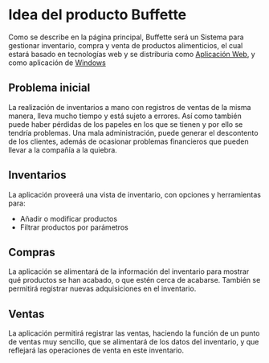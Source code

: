 # Idea del producto Buffette

Como se describe en la página principal, Buffette será un Sistema para gestionar inventario, compra y venta de productos alimenticios, el cual estará basado en tecnologías web y se distriburia como [Aplicación Web](https://buffette.netlify.app), y como aplicación de [Windows](https://github.com/angelxehg/buffette-app/releases)

## Problema inicial

La realización de inventarios a mano con registros de ventas de la misma manera, lleva mucho tiempo y está sujeto a errores. Así como también puede haber pérdidas de los papeles en los que se tienen y por ello se tendría problemas. Una mala administración, puede generar el descontento de los clientes, además de ocasionar problemas financieros que pueden llevar a la compañía a la quiebra.

## Inventarios

La aplicación proveerá una vista de inventario, con opciones y herramientas para:

- Añadir o modificar productos
- Filtrar productos por parámetros

## Compras

La aplicación se alimentará de la información del inventario para mostrar qué productos se han acabado, o que estén cerca de acabarse. También se permitirá registrar nuevas adquisiciones en el inventario.

## Ventas

La aplicación permitirá registrar las ventas, haciendo la función de un punto de ventas muy sencillo, que se alimentará de los datos del inventario, y que reflejará las operaciones de venta en este inventario.
